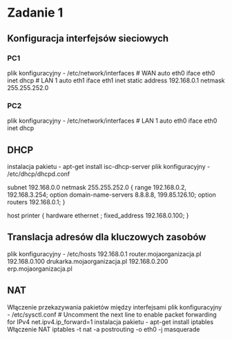 # Zadanie 1
## Konfiguracja interfejsów sieciowych
### PC1
plik konfiguracyjny - /etc/network/interfaces
\# WAN
auto eth0
iface eth0 inet dhcp
\# LAN 1
auto eth1
iface eth1 inet static
address 192.168.0.1
netmask 255.255.252.0
### PC2
plik konfiguracyjny - /etc/network/interfaces
\# LAN 1
auto eth0
iface eth0 inet dhcp

## DHCP
instalacja pakietu - apt-get install isc-dhcp-server
plik konfiguracyjny - /etc/dhcp/dhcpd.conf

subnet 192.168.0.0 netmask 255.255.252.0 {
  range 192.168.0.2, 192.168.3.254;
  option domain-name-servers 8.8.8.8, 199.85.126.10;
  option routers 192.168.0.1;
}

host printer {
  hardware ethernet <MAC address>;
  fixed_address 192.168.0.100;
}

## Translacja adresów dla kluczowych zasobów
plik konfiguracyjny - /etc/hosts
192.168.0.1 router.mojaorganizacja.pl
192.168.0.100 drukarka.mojaorganizacja.pl
192.168.0.200 erp.mojaorganizacja.pl

## NAT
Włączenie przekazywania pakietów między interfejsami
plik konfiguracyjny - /etc/sysctl.conf
\# Uncomment the next line to enable packet forwarding for IPv4
net.ipv4.ip_forward=1
instalacja pakietu - apt-get install iptables
Włączenie NAT
iptables -t nat -a postrouting -o eth0 -j masquerade